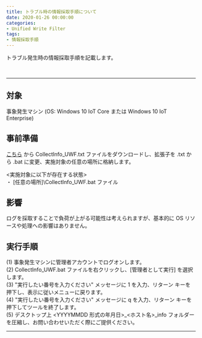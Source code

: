 ```yaml
---
title: トラブル時の情報採取手順について
date: 2020-01-26 00:00:00
categories:
- Unified Write Filter
tags:
- 情報採取手順
---
```


トラブル発生時の情報採取手順を記載します。
<!-- more -->
<br>

***
## 対象
事象発生マシン (OS: Windows 10 IoT Core または Windows 10 IoT Enterprise)  

## 事前準備
[こちら](https://jpiotblog.github.io/files/CollectInfo_UWF.txt "CollectInfo_UWF.txt") から CollectInfo_UWF.txt ファイルをダウンロードし、拡張子を .txt から .bat に変更、実施対象の任意の場所に格納します。  

<実施対象に以下が存在する状態>  
・ [任意の場所]\CollectInfo_UWF.bat ファイル

## 影響
ログを採取することで負荷が上がる可能性は考えられますが、基本的に OS リソースや処理への影響はありません。  

## 実行手順
(1) 事象発生マシンに管理者アカウントでログオンします。  
(2) CollectInfo_UWF.bat ファイルを右クリックし、[管理者として実行] を選択します。  
(3) "実行したい番号を入力ください" メッセージに 1 を入力、リターン キーを押下し、表示に従いメニューに戻ります。  
(4) "実行したい番号を入力ください" メッセージに q を入力、リターン キーを押下してツールを終了します。  
(5) デスクトップ上 <YYYYMMDD 形式の年月日>_<ホスト名>_info フォルダーを圧縮し、お問い合わせいただく際にご提供ください。  
***